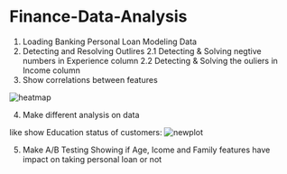 # Finance-Data-Analysis
1. Loading Banking Personal Loan Modeling Data
2. Detecting and Resolving Outlires
  2.1 Detecting & Solving negtive numbers in Experience column
  2.2 Detecting & Solving the ouliers in Income column
3. Show correlations between features

![heatmap](https://user-images.githubusercontent.com/49993791/146673347-396391ec-c036-4edd-ae81-27d4b450acfb.png)

4. Make different analysis on data

  like show Education status of customers:
![newplot](https://user-images.githubusercontent.com/49993791/146673441-19d19397-520d-4221-a9a6-3469d6194037.png)

5. Make A/B Testing 
  Showing if Age, Icome and Family features have impact on taking personal loan or not
